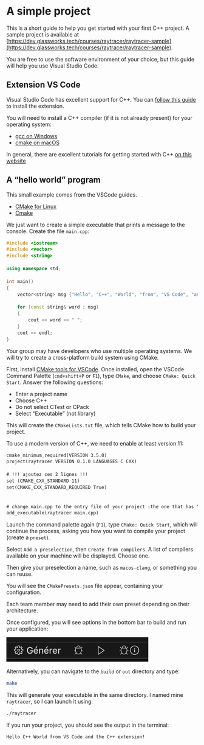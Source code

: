 # A simple project

This is a short guide to help you get started with your first C++ project. A sample project is available at [https://dev.glassworks.tech/courses/raytracer/raytracer-sample](https://dev.glassworks.tech/courses/raytracer/raytracer-sample).

You are free to use the software environment of your choice, but this guide will help you use Visual Studio Code.

## Extension VS Code

Visual Studio Code has excellent support for C++. You can [follow this guide](https://code.visualstudio.com/docs/languages/cpp) to install the extension.

You will need to install a C++ compiler (if it is not already present) for your operating system:

* [gcc on Windows](https://code.visualstudio.com/docs/cpp/config-mingw)
* [cmake on macOS](https://code.visualstudio.com/docs/cpp/config-clang-mac)

In general, there are excellent tutorials for getting started with C++ [on this website](https://code.visualstudio.com/docs/cpp/introvideos-cpp)

## A “hello world” program

This small example comes from the VSCode guides.

* [CMake for Linux](https://code.visualstudio.com/docs/cpp/cmake-linux#\_build-hello-world)
* [Cmake](https://code.visualstudio.com/docs/cpp/cmake-quickstart)

We just want to create a simple executable that prints a message to the console. Create the file `main.cpp`:

```cpp
#include <iostream>
#include <vector>
#include <string>

using namespace std;

int main()
{
    vector<string> msg {"Hello", "C++", "World", "from", "VS Code", "and the C++ extension!"};    

    for (const string& word : msg)
    {
        cout << word << " ";
    }
    cout << endl;
}
```

Your group may have developers who use multiple operating systems. We will try to create a cross-platform build system using CMake.

First, install [CMake tools for VSCode](https://marketplace.visualstudio.com/items?itemName=ms-vscode.cmake-tools).
Once installed, open the VSCode Command Palette (`cmd+shift+P` or `F1`), type `CMake`, and choose `CMake: Quick Start`. Answer the following questions:

* Enter a project name
* Choose C++
* Do not select CTest or CPack
* Select “Executable” (not library)

This will create the `CMakeLists.txt` file, which tells CMake how to build your project.

To use a modern version of C++, we need to enable at least version 11:

```txt
cmake_minimum_required(VERSION 3.5.0)
project(raytracer VERSION 0.1.0 LANGUAGES C CXX)

# !!! ajoutez ces 2 lignes !!!
set (CMAKE_CXX_STANDARD 11)
set(CMAKE_CXX_STANDARD_REQUIRED True)


# change main.cpp to the entry file of your project -the one that has "int main() {}"
add_executable(raytracer main.cpp)
```

Launch the command palette again (`F1`), type `CMake: Quick Start`, which will continue the process, asking you how you want to compile your project (create a `preset`).

Select `Add a preselection`, then `Create from compilers`. A list of compilers available on your machine will be displayed. Choose one.

Then give your preselection a name, such as `macos-clang`, or something you can reuse.

You will see the `CMakePresets.json` file appear, containing your configuration.

Each team member may need to add their own preset depending on their architecture.

Once configured, you will see options in the bottom bar to build and run your application:

![](img/build.png)

Alternatively, you can navigate to the `build` or `out` directory and type:

```bash
make
```

This will generate your executable in the same directory. I named mine `raytracer`, so I can launch it using:

```bash
./raytracer
```

If you run your project, you should see the output in the terminal:

```
Hello C++ World from VS Code and the C++ extension! 
```
